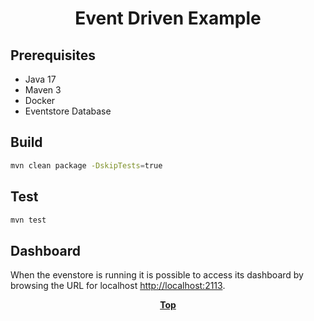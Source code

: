 # <p align="center">Event Driven Example</p>

## Prerequisites

* Java 17
* Maven 3
* Docker
* Eventstore Database

## Build

```bash
mvn clean package -DskipTests=true
```

## Test

```bash
mvn test
```

## Dashboard

When the evenstore is running it is possible to access its dashboard by browsing the URL for localhost 
[http://localhost:2113](http://localhost:2113).

**<p align="center"> [Top](#event-driven-example) </p>**


